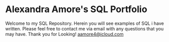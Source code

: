 # Alexandra Amore's SQL Portfolio

Welcome to my SQL Repository. Herein you will see examples of SQL i have written. Please feel free to contact me via email with any questions that you may have. Thank you for Looking! aamore4@icloud.com
